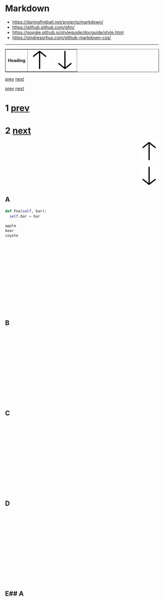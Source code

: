 # Markdown

- https://daringfireball.net/projects/markdown/
- https://github.github.com/gfm/
- https://google.github.io/styleguide/docguide/style.html
- https://sindresorhus.com/github-markdown-css/

---
<table width="100%" border="1">
  <tr>
    <td font-size="1.8em"> <strong> Heading </strong></td>
    <td align="right">
        <img src="icons/bytesize-icons/dist/icons/arrow-top.svg">
        &nbsp;&nbsp;&nbsp;
        <img src="icons/bytesize-icons/dist/icons/arrow-bottom.svg">
    </td>
  </tr>
</table>

[prev](#A) [next](#E)

[prev](#A)
[next](#E)

# 1 [prev](#A)
# 2 [next](#E)

<p align="right"><img src="icons/bytesize-icons/dist/icons/arrow-top.svg"></p>

<p align="right"><img src="icons/bytesize-icons/dist/icons/arrow-bottom.svg"></p>

## A<a name="A"></a>

```python
def Foo(self, bar):
  self.bar = bar
```

```code
apple
bear
coyote
```


```















```


## B

```















```



## C

```















```



## D

```















```



## E## A<a name="E"></a>

```















```

